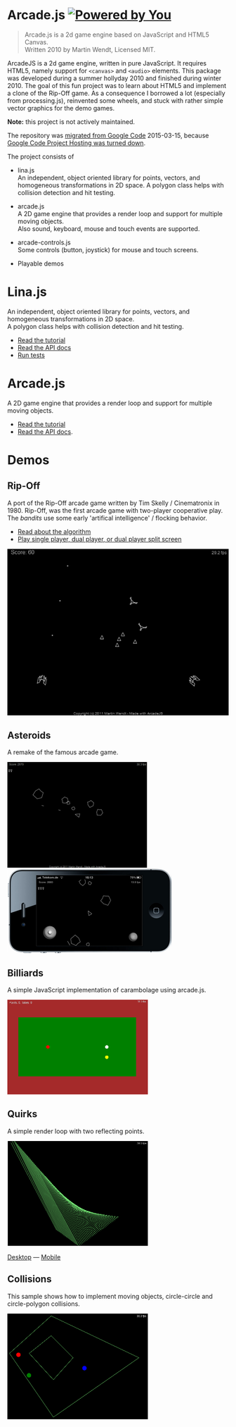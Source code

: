 # Arcade.js [![Powered by You](http://sapegin.github.io/powered-by-you/badge.svg)](http://sapegin.github.io/powered-by-you/)

> Arcade.js is a 2d game engine based on JavaScript and HTML5 Canvas.<br>
> Written 2010 by Martin Wendt, Licensed MIT.

ArcadeJS is a 2d game engine, written in pure JavaScript.
It requires HTML5, namely support for `<canvas>` and `<audio>` elements.
This package was developed during a summer hollyday 2010 and finished during 
winter 2010.
The goal of this fun project was to learn about HTML5 and implement a clone of 
the Rip-Off game. As a consequence I borrowed a lot (especially from processing.js),
reinvented some wheels, and stuck with rather simple vector graphics for the 
demo games.

**Note:** this project is not actively maintained.

The repository was [migrated from Google Code](https://code.google.com/p/arcade-js/) 2015-03-15,
because [Google Code Project Hosting was turned down](http://google-opensource.blogspot.de/2015/03/farewell-to-google-code.html).

The project consists of
  
  - lina.js<br>
    An independent, object oriented library for points, vectors, and homogeneous 
    transformations in 2D space.
    A polygon class helps with collision detection and hit testing.

  - arcade.js<br>
    A 2D game engine that provides a render loop and support for multiple
    moving objects.<br>
    Also sound, keyboard, mouse and touch events are supported.

  - arcade-controls.js<br>
    Some controls (button, joystick) for mouse and touch screens.

  - Playable demos


# Lina.js

An independent, object oriented library for points, vectors, and homogeneous 
transformations in 2D space.<br>
A polygon class helps with collision detection and hit testing.

  - [Read the tutorial](https://gitcdn.xyz/repo/mar10/arcade-js/master/doc/lina-js_tutorial.pdf)
  - [Read the API docs](https://gitcdn.xyz/repo/mar10/arcade-js/master/doc/jsdocs/lina.js/jsdoc/index.html)
  - [Run tests](https://gitcdn.xyz/repo/mar10/arcade-js/master/src/lina.js/test/test.html)


# Arcade.js

A 2D game engine that provides a render loop and support for multiple moving objects.

  - [Read the tutorial](https://gitcdn.xyz/repo/mar10/arcade-js/master/doc/arcade-js_tutorial.pdf)
  - [Read the API docs](https://gitcdn.xyz/repo/mar10/arcade-js/master/doc/jsdocs/arcade.js/jsdoc/index.html).


# Demos

## Rip-Off

A port of the Rip-Off arcade game written by Tim Skelly / Cinematronix in 1980.
Rip-Off, was the first arcade game with two-player cooperative play. The *bandits* 
use some early 'artifical intelligence' / flocking behavior.

  - [Read about the algorithm](https://gitcdn.xyz/repo/mar10/arcade-js/master/doc/rip-off_spec.pdf)
  - [Play single player, dual player, or dual player split screen](https://gitcdn.xyz/repo/mar10/arcade-js/master/src/demos/rip-off/index.html)

[![Rip-Off demo](src/demos/rip-off/screenshot-1.png?raw=true)](https://gitcdn.xyz/repo/mar10/arcade-js/master/src/demos/rip-off/index.html)


## Asteroids

A remake of the famous arcade game.

[![Asteroids Demo](src/demos/asteroids/screenshot-3.png?raw=true)](https://gitcdn.xyz/repo/mar10/arcade-js/master/src/demos/asteroids/index.html) 
[![Asteroids Demo (mobile version)](src/demos/asteroids/screenshot-2.png?raw=true)](https://gitcdn.xyz/repo/mar10/arcade-js/master/src/demos/asteroids/index.html)


## Billiards

A simple JavaScript implementation of carambolage using arcade.js.

[![Billiards demo](src/demos/billiards/screenshot-1.png?raw=true)](https://gitcdn.xyz/repo/mar10/arcade-js/master/src/demos/billiards/jsBilliards.html)


## Quirks

A simple render loop with two reflecting points.

[![Quirks demo](src/demos/quirks/screenshot-1.png?raw=true)](https://gitcdn.xyz/repo/mar10/arcade-js/master/src/demos/quirks/jsQuirks.html)

[Desktop](https://gitcdn.xyz/repo/mar10/arcade-js/master/src/demos/quirks/jsQuirks.html)
&mdash; [Mobile](https://gitcdn.xyz/repo/mar10/arcade-js/master/src/demos/quirks/jsQuirks-mobile.html)


## Collisions

This sample shows how to implement moving objects, circle-circle and circle-polygon
collisions.

[![Collisions demo](src/demos/collisions/screenshot-1.png?raw=true)](https://gitcdn.xyz/repo/mar10/arcade-js/master/src/demos/collisions/game.html)
